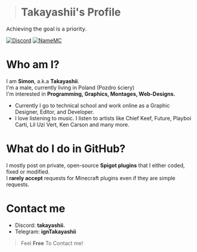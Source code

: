 > # Takayashii's Profile
𝖠𝖼𝗁𝗂𝖾𝗏𝗂𝗇𝗀 𝗍𝗁𝖾 𝗀𝗈𝖺𝗅 𝗂𝗌 𝖺 𝗉𝗋𝗂𝗈𝗋𝗂𝗍𝗒. </br>

[![Discord](https://img.shields.io/badge/Discord-7289DA?style=flat-square&logo=discord&logoColor=white)](https://discord.com/users/959071719350468619)  [![NameMC](https://img.shields.io/badge/NameMC-1A1A1A?style=flat-square&logo=namemc&logoColor=white)](https://namemc.com/profile/Takayashii.2)

# Who am I?
I am **Simon**, a.k.a **Takayashii**.</br>
I'm a male, currently living in Poland (Pozdro ściery)</br>
I'm interested in **Programming, Graphics, Montages, Web-Designs.**</br>
- Currently I go to technical school and work online as a Graphic Designer, Editor, and Developer.
- I love listening to music. I listen to artists like Chief Keef, Future, Playboi Carti, Lil Uzi Vert, Ken Carson and many more.

# What do I do in GitHub?
I mostly post on private, open-source **Spigot plugins** that I either coded, fixed or modified.</br>
I **rarely accept** requests for Minecraft plugins even if they are simple requests.</br>

# Contact me
- Discord: **takayashii.**
- Telegram: **ignTakayashii**
> Feel **Free** To Contact me!</br>
